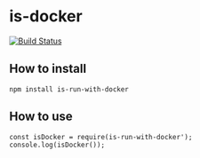 # is-docker
[![Build Status](https://travis-ci.org/adibiton/is-docker.svg?branch=master)](https://travis-ci.org/adibiton/is-docker)

## How to install
`npm install is-run-with-docker`
## How to use
`const isDocker = require(is-run-with-docker');`
`console.log(isDocker());`
